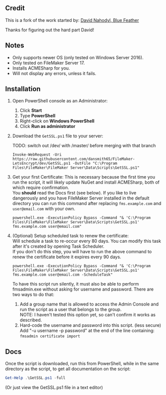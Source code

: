 ## Credit

This is a fork of the work started by: [David Nahodyl, Blue Feather](http://bluefeathergroup.com/blog/how-to-use-lets-encrypt-ssl-certificates-with-filemaker-server/)  

Thanks for figuring out the hard part David!


## Notes

* Only supports newer OS (only tested on Windows Server 2016).
* Only tested on FileMaker Server 17.
* Installs ACMESharp for you.
* Will not display any errors, unless it fails.


## Installation

1. Open PowerShell console as an Administrator:
    1. Click **Start**
    2. Type **PowerShell**
    3. Right-click on **Windows PowerShell**
    4. Click **Run as administrator**

2. Download the `GetSSL.ps1` file to your server:  

   TODO: switch out /dev/ with /master/ before merging with that branch

    `Invoke-WebRequest -Uri https://raw.githubusercontent.com/dansmith65/FileMaker-LetsEncrypt/dev/GetSSL.ps1 -OutFile "C:\Program Files\FileMaker\FileMaker Server\Data\Scripts\GetSSL.ps1"`

3. Get your first Certificate:
   This is necessary because the first time you run the script, it will likely update NuGet and install ACMESharp, both of which require confirmation.  
   You **should** read the Docs first (see below). If you like to live dangerously and you have FileMaker Server installed in
   the default directory you can run this command after replacing `fms.example.com` and `user@email.com` with your own.

    `powershell.exe -ExecutionPolicy Bypass -Command "& 'C:\Program Files\FileMaker\FileMaker Server\Data\Scripts\GetSSL.ps1' fms.example.com user@email.com"`

4. (Optional) Setup scheduled task to renew the certificate:  
   Will schedule a task to re-occur every 80 days. You can modify this task after it's created by opening Task Scheduler.  
   If you don't do this step, you will have to run the above command to renew the certificate before it expires every 90 days.

    `powershell.exe -ExecutionPolicy Bypass -Command "& 'C:\Program Files\FileMaker\FileMaker Server\Data\Scripts\GetSSL.ps1' fms.example.com user@email.com -ScheduleTask"`

   To have this script run silently, it must also be able to perform fmsadmin.exe without asking for username and password. There are two ways to do that:

    1. Add a group name that is allowed to access the Admin Console and run the script as a user that belongs to the group.  
       NOTE: I haven't tested this option yet, so can't confirm it works as described.
    2. Hard-code the username and password into this script. (less secure)  
       Add "-u username -p password" at the end of the line containing: `fmsadmin certificate import`



## Docs

Once the script is downloaded, run this from PowerShell, while in the same directory as the script, to get all documentation on the script:

```powershell
Get-Help .\GetSSL.ps1 -full
```

(Or just view the GetSSL.ps1 file in a text editor)
